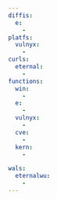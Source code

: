 ```yaml
---
diffis:
  e:
    -
platfs:
  vulnyx:
    -
curls:
  eternal:
    -
functions:
  win:
    -
  e:
    -
  vulnyx:
    -
  cve:
    -
  kern:
    -

wals:
  eternalwu:
    -
---
```

